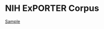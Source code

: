 # NIH ExPORTER Corpus
 
[Sample](../sample/nih_exporter.txt)
 
<!-- MARKDOWN-AUTO-DOCS:START (CODE:src=../../../ekorpkit/resources/corpora/nih_exporter.yaml) --> 
<!-- MARKDOWN-AUTO-DOCS:END -->
